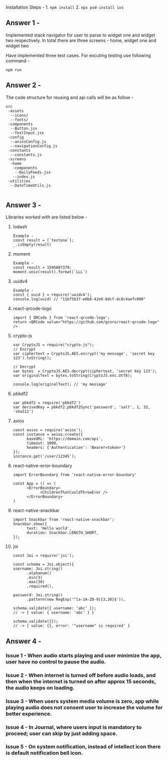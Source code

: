 Installation Steps -
    1. `npm install`
    2. `npx pod-install ios`

## Answer 1 - 
Implemented stack navigator for user to parse to widget one and widget two respectively.
In total there are three screens - home, widget one and widget two

Have implemented three test cases. For excuting testing use following command -

`npm run`

## Answer 2 -
The code structure for reusing and api calls will be as follow -

```
src
 -assets
  --icons/
  --fonts/
 -components
  --Button.jsx
  --TextInput.jsx
 -config
  --axiosConfig.js
  --navigationConfig.js
 -constants
  --constants.js
 -screens
  -home
   -components
    --DailyFeeds.jsx
   --index.js
 -utilities
  --DateTimeUtils.js
  
```
## Answer 3 -
  Libraries worked with are listed below -

  1. lodash
      ```
      Example -
      const result = [`testone`];
      _.isEmpty(result)
      ```

  2. moment
      ```
      Example -
      const result = 1595007379;
      moment.unix(result).format(`LLL`)
      ```

  3. uuidv4
      ```
      Example -
      const { uuid } = require('uuidv4');
      console.log(uuid) // "11bf5b37-e0b8-42e0-8dcf-dc8c4aefc000"
        ```
        
  4. react-qrcode-logo
      ```
      import { QRCode } from 'react-qrcode-logo';
      return <QRCode value="https://github.com/gcoro/react-qrcode-logo" />
      ```

  5. crypto-js
      ```
      var CryptoJS = require("crypto-js");
      // Encrypt
      var ciphertext = CryptoJS.AES.encrypt('my message', 'secret key 123').toString();

      // Decrypt
      var bytes  = CryptoJS.AES.decrypt(ciphertext, 'secret key 123');
      var originalText = bytes.toString(CryptoJS.enc.Utf8);

      console.log(originalText); // 'my message'
      ```

  6. pbkdf2
      ```
      var pbkdf2 = require('pbkdf2')
      var derivedKey = pbkdf2.pbkdf2Sync('password', 'salt', 1, 32, 'sha512')
      ```

  7. axios
      ```
      const axios = require('axios');
      const instance = axios.create({
            baseURL: 'https://domain.com/api',
            timeout: 1000,
            headers: {'Authentication': 'Bearer<token>'}
      });
      instance.get('/user/12345');
      ```

  8. react-native-error-boundary
      ```
      import ErrorBoundary from 'react-native-error-boundary'

      const App = () => (
            <ErrorBoundary>
                  <ChildrenThatCouldThrowEror />
            </ErrorBoundary>
      )
      ```

  9. react-native-snackbar
      ```
      import Snackbar from 'react-native-snackbar';
      Snackbar.show({
            text: 'Hello world',
            duration: Snackbar.LENGTH_SHORT,
      });
      ```

  10. joi
      ```
      const Joi = require('joi');

      const schema = Joi.object({
      username: Joi.string()
            .alphanum()
            .min(3)
            .max(30)
            .required(),

      password: Joi.string()
            .pattern(new RegExp('^[a-zA-Z0-9]{3,30}$')),

      schema.validate({ username: 'abc' });
      // -> { value: { username: 'abc' } }

      schema.validate({});
      // -> { value: {}, error: '"username" is required' }

      ```

## Answer 4 -
### Issue 1 - When audio starts playing and user minimize the app, user have no control to pause the audio.
### Issue 2 - When internet is turned off before audio loads, and then when the internet is turned on after approx 15 seconds, the audio keeps on loading.
### Issue 3 - When users system media volume is zero, app while playing audio does not consent user to increase the volume for better experience.
### Issue 4 - In Journal, where users input is mandatory to proceed; user can skip by just adding space.
### Issue 5 - On system notification, instead of intellect icon there is default notification bell icon.